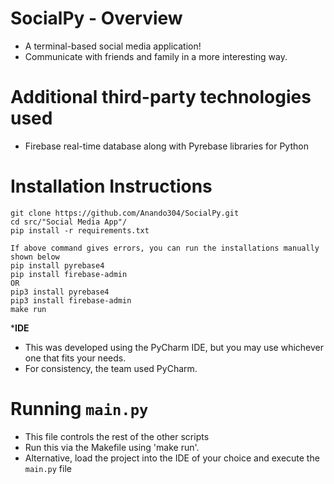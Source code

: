 # SocialPy - Overview
- A terminal-based social media application!
- Communicate with friends and family in a more interesting way.

# Additional third-party technologies used
- Firebase real-time database along with Pyrebase libraries for Python

# Installation Instructions
```installation:
git clone https://github.com/Anando304/SocialPy.git
cd src/"Social Media App"/
pip install -r requirements.txt

If above command gives errors, you can run the installations manually shown below
pip install pyrebase4
pip install firebase-admin
OR
pip3 install pyrebase4
pip3 install firebase-admin
make run
```

***IDE**
- This was developed using the PyCharm IDE, but you may use whichever one that fits your needs.
- For consistency, the team used PyCharm.

# Running `main.py`
- This file controls the rest of the other scripts
- Run this via the Makefile using 'make run'.
- Alternative, load the project into the IDE of your choice and execute the `main.py` file


